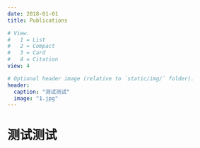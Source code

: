 ```yaml
---
date: 2018-01-01
title: Publications

# View.
#   1 = List
#   2 = Compact
#   3 = Card
#   4 = Citation
view: 4

# Optional header image (relative to `static/img/` folder).
header:
  caption: "测试测试"
  image: "1.jpg"
---
```

# 测试测试
